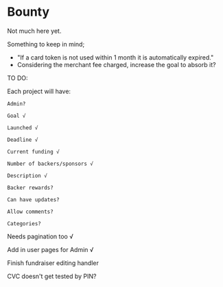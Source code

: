 ﻿Bounty
================================

Not much here yet.

Something to keep in mind;
- "If a card token is not used within 1 month it is automatically expired."
- Considering the merchant fee charged, increase the goal to absorb it?

TO DO:

Each project will have:

    Admin?

    Goal √

    Launched √

    Deadline √

    Current funding √

    Number of backers/sponsors √

    Description √

    Backer rewards?

    Can have updates?

    Allow comments?

    Categories?

Needs pagination too √

Add in user pages for Admin √

Finish fundraiser editing handler

CVC doesn't get tested by PIN?
